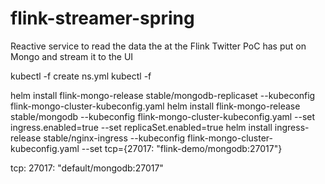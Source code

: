 # flink-streamer-spring
Reactive service to read the data the at the Flink Twitter PoC has put on Mongo and stream it to the UI


kubectl -f create ns.yml
kubectl -f 

helm install  flink-mongo-release stable/mongodb-replicaset --kubeconfig flink-mongo-cluster-kubeconfig.yaml
helm install  flink-mongo-release stable/mongodb --kubeconfig flink-mongo-cluster-kubeconfig.yaml --set ingress.enabled=true --set replicaSet.enabled=true
helm install ingress-release stable/nginx-ingress --kubeconfig flink-mongo-cluster-kubeconfig.yaml --set tcp={27017: "flink-demo/mongodb:27017"}

tcp:
  27017: "default/mongodb:27017"